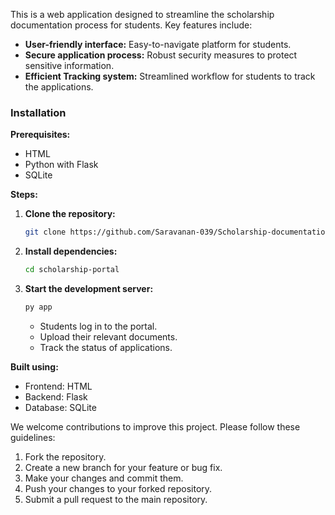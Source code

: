 This is a web application designed to streamline the scholarship documentation process for students. Key features include:

* **User-friendly interface:** Easy-to-navigate platform for students.
* **Secure application process:** Robust security measures to protect sensitive information.
* **Efficient Tracking system:** Streamlined workflow for students to track the applications.

### **Installation**

**Prerequisites:**

* HTML
* Python with Flask
* SQLite

**Steps:**

1. **Clone the repository:**
   ```bash
   git clone https://github.com/Saravanan-039/Scholarship-documentation-portal
   ```
2. **Install dependencies:**
   ```bash
   cd scholarship-portal
   ```
4. **Start the development server:**
   ```bash
   py app
   ```

   * Students log in to the portal.
   * Upload their relevant documents.
   * Track the status of applications.

**Built using:**

   * Frontend: HTML
   * Backend: Flask
   * Database: SQLite

We welcome contributions to improve this project. Please follow these guidelines:

1. Fork the repository.
2. Create a new branch for your feature or bug fix.
3. Make your changes and commit them.
4. Push your changes to your forked repository.
5. Submit a pull request to the main repository.
